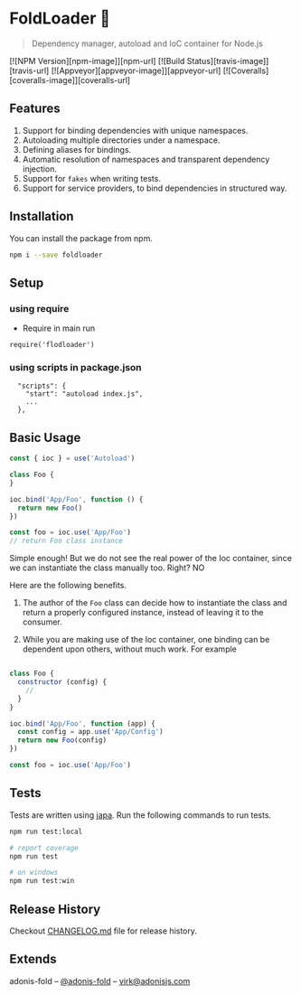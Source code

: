 # FoldLoader 🚀
> Dependency manager, autoload and IoC container for Node.js

[![NPM Version][npm-image]][npm-url]
[![Build Status][travis-image]][travis-url]
[![Appveyor][appveyor-image]][appveyor-url]
[![Coveralls][coveralls-image]][coveralls-url]


## Features

1. Support for binding dependencies with unique namespaces.
2. Autoloading multiple directories under a namespace.
3. Defining aliases for bindings.
4. Automatic resolution of namespaces and transparent dependency injection.
5. Support for `fakes` when writing tests.
6. Support for service providers, to bind dependencies in structured way.


## Installation
You can install the package from npm.
```bash
npm i --save foldloader
```

## Setup

### using require

* Require in main run

```
require('flodloader')
```


### using scripts in package.json

```
  "scripts": {
    "start": "autoload index.js",
    ...
  },
```


## Basic Usage

```js
const { ioc } = use('Autoload')

class Foo {
}

ioc.bind('App/Foo', function () {
  return new Foo()
})

const foo = ioc.use('App/Foo')
// return Foo class instance
```

Simple enough! But we do not see the real power of the Ioc container, since we can instantiate the class manually too. Right? NO

Here are the following benefits.

1. The author of the `Foo` class can decide how to instantiate the class and return a properly configured instance, instead of leaving it to the consumer.

2. While you are making use of the Ioc container, one binding can be dependent upon others, without much work. For example

```js

class Foo {
  constructor (config) {
    //
  }
}

ioc.bind('App/Foo', function (app) {
  const config = app.use('App/Config')
  return new Foo(config)
})

const foo = ioc.use('App/Foo')
```


## Tests
Tests are written using [japa](http://github.com/thetutlage/japa). Run the following commands to run tests.

```bash
npm run test:local

# report coverage
npm run test

# on windows
npm run test:win
```

## Release History

Checkout [CHANGELOG.md](CHANGELOG.md) file for release history.

## Extends

adonis-fold – [@adonis-fold](https://github.com/poppinss/adonis-fold) – virk@adonisjs.com